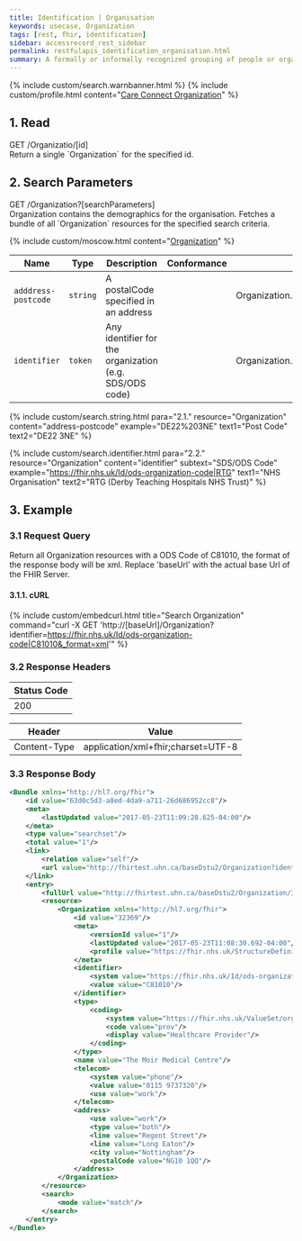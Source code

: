 ```yaml
---
title: Identification | Organisation
keywords: usecase, Organization
tags: [rest, fhir, identification]
sidebar: accessrecord_rest_sidebar
permalink: restfulapis_identification_organisation.html
summary: A formally or informally recognized grouping of people or organizations formed for the purpose of achieving some form of collective action. Includes companies, institutions, corporations, departments, community groups, healthcare practice groups, etc.
---
```

{% include custom/search.warnbanner.html %}
{% include custom/profile.html content="[Care Connect Organization](http://www.interopen.org/candidate-profiles/care-connect/CareConnect-Organization-1.html)" %}

## 1. Read ##

<div markdown="span" class="alert alert-success" role="alert">
GET /Organizatio/[id]</div>
Return a single `Organization` for the specified id.

## 2. Search Parameters ##

<div markdown="span" class="alert alert-success" role="alert">
GET /Organization?[searchParameters]</div>
Organization contains the demographics for the organisation. Fetches a bundle of all `Organization` resources for the specified search criteria.

{% include custom/moscow.html content="[Organization](https://www.hl7.org/fhir/DSTU2/organization.html#search)" %}

| Name | Type | Description | Conformance  | Path |
|------|------|-------------|-------|------|
| `adddress-postcode` | `string` | A postalCode specified in an address |  | Organization.address.postalCode |
| `identifier` | `token` | 	Any identifier for the organization (e.g. SDS/ODS code) |  | Organization.identifier |

<!--
| `name` | `string` | A portion of the name of the organisation | | Organization.name |
-->

{% include custom/search.string.html para="2.1." resource="Organization" content="address-postcode"  example="DE22%203NE" text1="Post Code" text2="DE22 3NE" %}

{% include custom/search.identifier.html para="2.2." resource="Organization" content="identifier" subtext="SDS/ODS Code" example="https://fhir.nhs.uk/Id/ods-organization-code|RTG" text1="NHS Organisation" text2="RTG (Derby Teaching Hospitals NHS Trust)" %}

## 3. Example ##

### 3.1 Request Query ###

Return all Organization resources with a ODS Code of C81010, the format of the response body will be xml. Replace 'baseUrl' with the actual base Url of the FHIR Server.

#### 3.1.1. cURL ####

{% include custom/embedcurl.html title="Search Organization" command="curl -X GET  'http://[baseUrl]/Organization?identifier=https://fhir.nhs.uk/Id/ods-organization-code|C81010&_format=xml'" %}

### 3.2 Response Headers ###

| Status Code |
|----------------|
|200 |

| Header | Value |
|-----------------|---------|
| Content-Type  | application/xml+fhir;charset=UTF-8 |

### 3.3 Response Body ###

```xml
<Bundle xmlns="http://hl7.org/fhir">
    <id value="63d0c5d3-a8ed-4da9-a711-26d686952cc8"/>
    <meta>
        <lastUpdated value="2017-05-23T11:09:28.625-04:00"/>
    </meta>
    <type value="searchset"/>
    <total value="1"/>
    <link>
        <relation value="self"/>
        <url value="http://fhirtest.uhn.ca/baseDstu2/Organization?identifier=https%3A%2F%2Ffhir.nhs.uk%2FId%2Fods-organization-code%7CC81010"/>
    </link>
    <entry>
        <fullUrl value="http://fhirtest.uhn.ca/baseDstu2/Organization/32369"/>
        <resource>
            <Organization xmlns="http://hl7.org/fhir">
                <id value="32369"/>
                <meta>
                    <versionId value="1"/>
                    <lastUpdated value="2017-05-23T11:08:30.692-04:00"/>
                    <profile value="https://fhir.nhs.uk/StructureDefinition/CareConnect-Organization-1"/>
                </meta>
                <identifier>
                    <system value="https://fhir.nhs.uk/Id/ods-organization-code"/>
                    <value value="C81010"/>
                </identifier>
                <type>
                    <coding>
                        <system value="https://fhir.nhs.uk/ValueSet/organisation-type-1"/>
                        <code value="prov"/>
                        <display value="Healthcare Provider"/>
                    </coding>
                </type>
                <name value="The Moir Medical Centre"/>
                <telecom>
                    <system value="phone"/>
                    <value value="0115 9737320"/>
                    <use value="work"/>
                </telecom>
                <address>
                    <use value="work"/>
                    <type value="both"/>
                    <line value="Regent Street"/>
                    <line value="Long Eaton"/>
                    <city value="Nottingham"/>
                    <postalCode value="NG10 1QQ"/>
                </address>
            </Organization>
        </resource>
        <search>
            <mode value="match"/>
        </search>
    </entry>
</Bundle>
```
